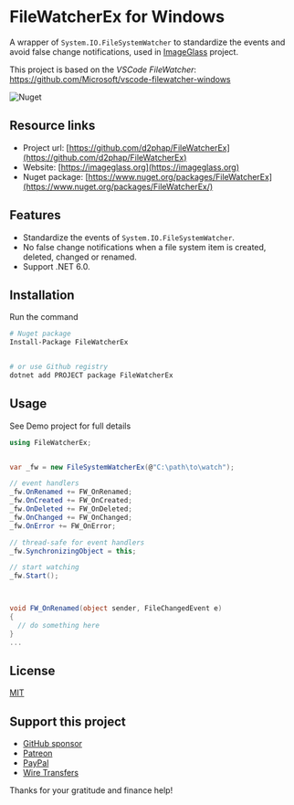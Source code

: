 # FileWatcherEx for Windows
A wrapper of `System.IO.FileSystemWatcher` to standardize the events and avoid false change notifications, used in [ImageGlass](https://github.com/d2phap/ImageGlass) project.

This project is based on the *VSCode FileWatcher*: https://github.com/Microsoft/vscode-filewatcher-windows

![Nuget](https://img.shields.io/nuget/dt/FileWatcherEx?color=%2300a8d6&logo=nuget)


## Resource links
- Project url: [https://github.com/d2phap/FileWatcherEx](https://github.com/d2phap/FileWatcherEx)
- Website: [https://imageglass.org](https://imageglass.org)
- Nuget package: [https://www.nuget.org/packages/FileWatcherEx](https://www.nuget.org/packages/FileWatcherEx/)

## Features
- Standardize the events of `System.IO.FileSystemWatcher`.
- No false change notifications when a file system item is created, deleted, changed or renamed.
- Support .NET 6.0.

## Installation
Run the command
```bash
# Nuget package
Install-Package FileWatcherEx


# or use Github registry
dotnet add PROJECT package FileWatcherEx
```

## Usage
See Demo project for full details

```cs
using FileWatcherEx;


var _fw = new FileSystemWatcherEx(@"C:\path\to\watch");

// event handlers
_fw.OnRenamed += FW_OnRenamed;
_fw.OnCreated += FW_OnCreated;
_fw.OnDeleted += FW_OnDeleted;
_fw.OnChanged += FW_OnChanged;
_fw.OnError += FW_OnError;

// thread-safe for event handlers
_fw.SynchronizingObject = this;

// start watching
_fw.Start();



void FW_OnRenamed(object sender, FileChangedEvent e)
{
  // do something here
}
...

```

## License
[MIT](LICENSE)

## Support this project
- [GitHub sponsor](https://github.com/sponsors/d2phap)
- [Patreon](https://www.patreon.com/d2phap)
- [PayPal](https://www.paypal.me/d2phap)
- [Wire Transfers](https://donorbox.org/imageglass)

Thanks for your gratitude and finance help!

